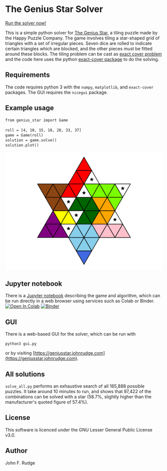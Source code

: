 # The Genius Star Solver

[Run the solver now!](https://geniusstar.johnrudge.com)

This is a simple python solver for [The Genius Star](https://www.happypuzzle.co.uk/word-maths-and-shape-games/the-genius-star), a tiling puzzle made by the Happy Puzzle Company. The game involves tiling a star-shaped grid of triangles with a set of irregular pieces. Seven dice are rolled to indicate certain triangles which are blocked, and the other pieces must be fitted around these blocks. The tiling problem can be cast as [exact cover problem](https://en.wikipedia.org/wiki/Exact_cover) and the code here uses the python [exact-cover package](https://github.com/jwg4/exact_cover) to do the solving.

## Requirements

The code requires python 3 with the `numpy`, `matplotlib`, and `exact-cover` packages. The GUI requires the `nicegui` package.

## Example usage

```
from genius_star import Game

roll = [4, 10, 15, 18, 28, 33, 37]
game = Game(roll)
solution = game.solve()
solution.plot()
```

![Screenshot](example_solution.svg)

## Jupyter notebook

There is a [Jupyter notebook](description.ipynb) describing the game and algorithm, which can be run directly in a web browser using services such as Colab or Binder. [![Open In Colab](https://colab.research.google.com/assets/colab-badge.svg)](https://colab.research.google.com/drive/1SNbcegEdsjfifolCRRMD0PY8gWDynWIb?usp=sharing)
      [![Binder](https://mybinder.org/badge_logo.svg)](https://mybinder.org/v2/gh/johnrudge/genius_star/HEAD?labpath=description.ipynb)

## GUI

There is a web-based GUI for the solver, which can be run with
```
python3 gui.py
```
or by visiting [https://geniusstar.johnrudge.com](https://geniusstar.johnrudge.com).

## All solutions

`solve_all.py` performs an exhaustive search of all 165,888 possible puzzles. It take around 10 minutes to run, and shows that 97,422 of the combinations can be solved with a star (58.7%, slightly higher than the manufacturer's quoted figure of 57.4%). 
      
## License

This software is licenced under the GNU Lesser General Public License v3.0.

## Author

John F. Rudge
